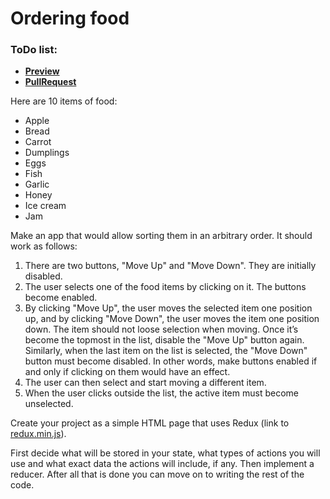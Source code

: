 # Ordering food
### ToDo list:


 - [**Preview** ](https://andreas-just.github.io/js_ordering-food/)
 - [**PullRequest**](https://github.com/mate-academy/js_ordering-food/pull/20/files)

Here are 10 items of food: 

- Apple
- Bread
- Carrot
- Dumplings
- Eggs
- Fish
- Garlic
- Honey
- Ice cream
- Jam

Make an app that would allow sorting them in an arbitrary order. It should work as follows:

1. There are two buttons, "Move Up" and "Move Down". They are initially disabled.
2. The user selects one of the food items by clicking on it. The buttons become enabled.
3. By clicking "Move Up", the user moves the selected item one position up, and by clicking "Move Down", the user moves the item one position down. The item should not loose selection when moving. Once it’s become the topmost in the list, disable the "Move Up" button again. Similarly, when the last item on the list is selected, the "Move Down" button must become disabled. In other words, make buttons enabled if and only if clicking on them would have an effect.
4. The user can then select and start moving a different item.
5. When the user clicks outside the list, the active item must become unselected.

Create your project as a simple HTML page that uses Redux (link to [redux.min.js](js/redux.min.js)).

First decide what will be stored in your state, what types of actions you will use and what exact data the actions will include, if any. Then implement a reducer. After all that is done you can move on to writing the rest of the code.
